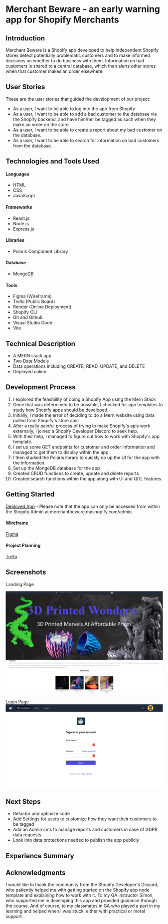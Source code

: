 # Merchant Beware - an early warning app for Shopify Merchants

## Introduction

Merchant Beware is a Shopify app developed to help independent Shopify stores detect potentially problematic customers and to make informed decisions on whether to do business with them. Information on bad customers is shared to a central database, which then alerts other stores when that customer makes an order elsewhere.

## User Stories

These are the user stories that guided the development of our project:

- As a user, I want to be able to log into the app from Shopify
- As a user, I want to be able to add a bad customer to the database via the Shopify backend, and have him/her be tagged as such when they make an order on the store
- As a user, I want to be able to create a report about my bad customer on the database.
- As a user, I want to be able to search for information on bad customers from the database.

## Technologies and Tools Used

#### Languages

- HTML
- CSS
- JavaScript

#### Frameworks

- React.js
- Node.js
- Express.js

#### Libraries

- Polaris Component Library

#### Database

- MongoDB

#### Tools

- Figma (Wireframe)
- Trello (Public Board)
- Render (Online Deployment)
- Shopify CLI
- Git and Github
- Visual Studio Code
- Vite

## Technical Description

- A MERN stack app
- Two Data Models
- Data operations including CREATE, READ, UPDATE, and DELETE
- Deployed online

## Development Process

1. I explored the feasibility of doing a Shopify App using the Mern Stack
2. Once that was determined to be possible, I checked for app templates to study how Shopify apps should be developed.
3. Initially, I made the error of deciding to do a Mern website using data pulled from Shopify's store apis
4. After a really painful process of trying to make Shopify's apis work externally, I joined a Shopify Developer Discord to seek help.
5. With their help, I managed to figure out how to work with Shopify's app template.
6. I set up some GET endpoints for customer and order information and managed to get them to display within the app.
7. I then studied the Polaris library to quickly do up the UI for the app with the information.
8. Set up the MongoDB database for the app
9. Created CRUD functions to create, update and delete reports
10. Created search functions within the app along with UI and QOL features.

## Getting Started

[Deployed App](https://merchantbewareapp.onrender.com/) - Please note that the app can only be accessed from within the Shopify Admin at merchantbeware.myshopify.com/admin.

#### Wireframe

[Figma](https://www.figma.com/board/IHQ2Q2X0X0ExJtFgtCE8j1/MerchantBeware-Flow?t=Wlj8PpanlCohK2FI-0)

#### Project Planning

[Trello](https://trello.com/b/eH5ZItmM/merchantbeware)

## Screenshots

Landing Page

![Landing Page](https://github.com/WAILENGL/3DWonders/blob/main/images/Landing%20Page.png)

Login Page
![Login Page](https://github.com/WAILENGL/3DWonders/blob/main/images/login%20page.png?raw=true)

## Next Steps

- Refactor and optimize code
- Add Settings for users to customize how they want their customers to be tagged
- Add an Admin cms to manage reports and customers in case of GDPR data requests
- Look into data protections needed to publish the app publicly

## Experience Summary

## Acknowledgments

I would like to thank the community from the Shopify Developer's Discord, who patiently helped me with getting started on the Shopify app node template and explaining how to work with it. To my GA instructor Simon, who supported me in developing this app and provided guidance through the course. And of course, to my classmates in GA who played a part in my learning and helped when I was stuck, either with practical or moral support.
